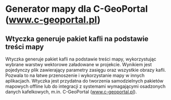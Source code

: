 # Generator mapy dla C-GeoPortal (www.c-geoportal.pl)

## Wtyczka generuje pakiet kafli na podstawie treści mapy

Wtyczka generuje pakiet kafli na podstawie treści mapy, wykorzystując wybrane warstwy wektorowe załadowane w projekcie. Wynikiem jest pojedynczy plik zawierający parametry zasięgu oraz wszystkie obrazy kafli. Pozwala to na łatwe przenoszenie i wykorzystanie mapy w innych aplikacjach. Wtyczka jest przydatna do tworzenia samodzielnych pakietów mapowych offline lub do integracji z systemami wymagającymi osadzonych danych kafelkowych, m.in. C-GeoPortal (www.c-geoportal.pl).